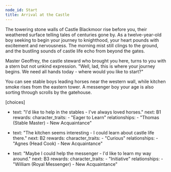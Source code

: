 ```yaml
---
node_id: Start
title: Arrival at the Castle
---
```


The towering stone walls of Castle Blackmoor rise before you, their weathered surface telling tales of centuries gone by. As a twelve-year-old boy seeking to begin your journey to knighthood, your heart pounds with excitement and nervousness. The morning mist still clings to the ground, and the bustling sounds of castle life echo from beyond the gates.

Master Geoffrey, the castle steward who brought you here, turns to you with a stern but not unkind expression. "Well, lad, this is where your journey begins. We need all hands today - where would you like to start?"

You can see stable boys leading horses near the western wall, while kitchen smoke rises from the eastern tower. A messenger boy your age is also sorting through scrolls by the gatehouse.

[choices]
- text: "I'd like to help in the stables - I've always loved horses."
  next: B1
  rewards:
    character_traits: 
      - "Eager to Learn"
    relationships:
      - "Thomas (Stable Master) - New Acquaintance"

- text: "The kitchen seems interesting - I could learn about castle life there."
  next: B2
  rewards:
    character_traits:
      - "Curious"
    relationships:
      - "Agnes (Head Cook) - New Acquaintance"

- text: "Maybe I could help the messenger - I'd like to learn my way around."
  next: B3
  rewards:
    character_traits:
      - "Initiative"
    relationships:
      - "William (Royal Messenger) - New Acquaintance"